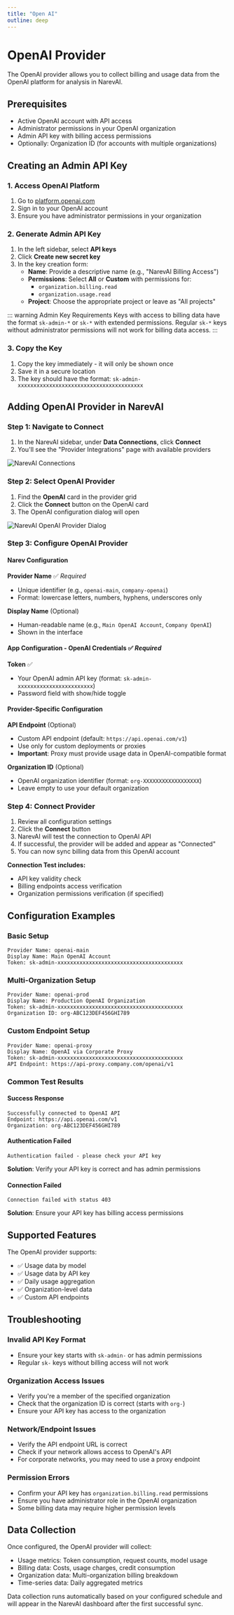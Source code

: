 ```yaml
---
title: "Open AI"
outline: deep
---
```


# OpenAI Provider

The OpenAI provider allows you to collect billing and usage data
from the OpenAI platform for analysis in NarevAI.

## Prerequisites

- Active OpenAI account with API access
- Administrator permissions in your OpenAI organization
- Admin API key with billing access permissions
- Optionally: Organization ID (for accounts with multiple organizations)

## Creating an Admin API Key

### 1. Access OpenAI Platform

1. Go to [platform.openai.com](https://platform.openai.com)
2. Sign in to your OpenAI account
3. Ensure you have administrator permissions in your organization

### 2. Generate Admin API Key

1. In the left sidebar, select **API keys**
2. Click **Create new secret key**
3. In the key creation form:
   - **Name**: Provide a descriptive name (e.g., "NarevAI Billing Access")
   - **Permissions**: Select **All** or **Custom** with permissions for:
     - `organization.billing.read`
     - `organization.usage.read`
   - **Project**: Choose the appropriate project or leave as "All projects"

::: warning Admin Key Requirements
Keys with access to billing data have the format `sk-admin-*` or `sk-*` with
extended permissions. Regular `sk-*` keys without administrator permissions
will not work for billing data access.
:::

### 3. Copy the Key

1. Copy the key immediately - it will only be shown once
2. Save it in a secure location
3. The key should have the format: `sk-admin-xxxxxxxxxxxxxxxxxxxxxxxxxxxxxxxxxxxxxxxx`

## Adding OpenAI Provider in NarevAI

### Step 1: Navigate to Connect

1. In the NarevAI sidebar, under **Data Connections**, click **Connect**
2. You'll see the "Provider Integrations" page with available providers

![NarevAI Connections](../assets/screenshots/narevai-connections.png)

### Step 2: Select OpenAI Provider

1. Find the **OpenAI** card in the provider grid
2. Click the **Connect** button on the OpenAI card
3. The OpenAI configuration dialog will open

![NarevAI OpenAI Provider Dialog](../assets/screenshots/narevai-openai-provider-dialog.png)

### Step 3: Configure OpenAI Provider

#### Narev Configuration

**Provider Name** ✅ *Required*
- Unique identifier (e.g., `openai-main`, `company-openai`)
- Format: lowercase letters, numbers, hyphens, underscores only

**Display Name** (Optional)
- Human-readable name (e.g., `Main OpenAI Account`, `Company OpenAI`)
- Shown in the interface

#### App Configuration - OpenAI Credentials ✅ *Required*

**Token** ✅
- Your OpenAI admin API key (format: `sk-admin-xxxxxxxxxxxxxxxxxxxxxxxx`)
- Password field with show/hide toggle

#### Provider-Specific Configuration

**API Endpoint** (Optional)
- Custom API endpoint (default: `https://api.openai.com/v1`)
- Use only for custom deployments or proxies
- **Important**: Proxy must provide usage data in OpenAI-compatible format

**Organization ID** (Optional)
- OpenAI organization identifier (format: `org-XXXXXXXXXXXXXXXXXX`)
- Leave empty to use your default organization

### Step 4: Connect Provider

1. Review all configuration settings
2. Click the **Connect** button
3. NarevAI will test the connection to OpenAI API
4. If successful, the provider will be added and appear as "Connected"
5. You can now sync billing data from this OpenAI account

**Connection Test includes:**
- API key validity check
- Billing endpoints access verification
- Organization permissions verification (if specified)

## Configuration Examples

### Basic Setup

```text
Provider Name: openai-main
Display Name: Main OpenAI Account
Token: sk-admin-xxxxxxxxxxxxxxxxxxxxxxxxxxxxxxxxxxxxxxxx
```

### Multi-Organization Setup

```text
Provider Name: openai-prod
Display Name: Production OpenAI Organization
Token: sk-admin-xxxxxxxxxxxxxxxxxxxxxxxxxxxxxxxxxxxxxxxx
Organization ID: org-ABC123DEF456GHI789
```

### Custom Endpoint Setup

```text
Provider Name: openai-proxy
Display Name: OpenAI via Corporate Proxy
Token: sk-admin-xxxxxxxxxxxxxxxxxxxxxxxxxxxxxxxxxxxxxxxx
API Endpoint: https://api-proxy.company.com/openai/v1
```

### Common Test Results

#### Success Response
```text
Successfully connected to OpenAI API
Endpoint: https://api.openai.com/v1
Organization: org-ABC123DEF456GHI789
```

#### Authentication Failed
```text
Authentication failed - please check your API key
```
**Solution**: Verify your API key is correct and has admin permissions

#### Connection Failed
```text
Connection failed with status 403
```
**Solution**: Ensure your API key has billing access permissions

## Supported Features

The OpenAI provider supports:

- ✅ Usage data by model
- ✅ Usage data by API key
- ✅ Daily usage aggregation
- ✅ Organization-level data
- ✅ Custom API endpoints

## Troubleshooting

### Invalid API Key Format

- Ensure your key starts with `sk-admin-` or has admin permissions
- Regular `sk-` keys without billing access will not work

### Organization Access Issues

- Verify you're a member of the specified organization
- Check that the organization ID is correct (starts with `org-`)
- Ensure your API key has access to the organization

### Network/Endpoint Issues

- Verify the API endpoint URL is correct
- Check if your network allows access to OpenAI's API
- For corporate networks, you may need to use a proxy endpoint

### Permission Errors

- Confirm your API key has `organization.billing.read` permissions
- Ensure you have administrator role in the OpenAI organization
- Some billing data may require higher permission levels

## Data Collection

Once configured, the OpenAI provider will collect:

- Usage metrics: Token consumption, request counts, model usage
- Billing data: Costs, usage charges, credit consumption
- Organization data: Multi-organization billing breakdown
- Time-series data: Daily aggregated metrics

Data collection runs automatically based on your configured schedule and will
appear in the NarevAI dashboard after the first successful sync.
